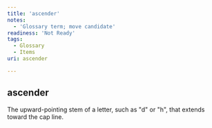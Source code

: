 ```yaml
---
title: 'ascender'
notes:
  - 'Glossary term; move candidate'
readiness: 'Not Ready'
tags:
  - Glossary
  - Items
uri: ascender

---
```

## ascender

The upward-pointing stem of a letter, such as "d" or "h", that extends toward the cap line.


